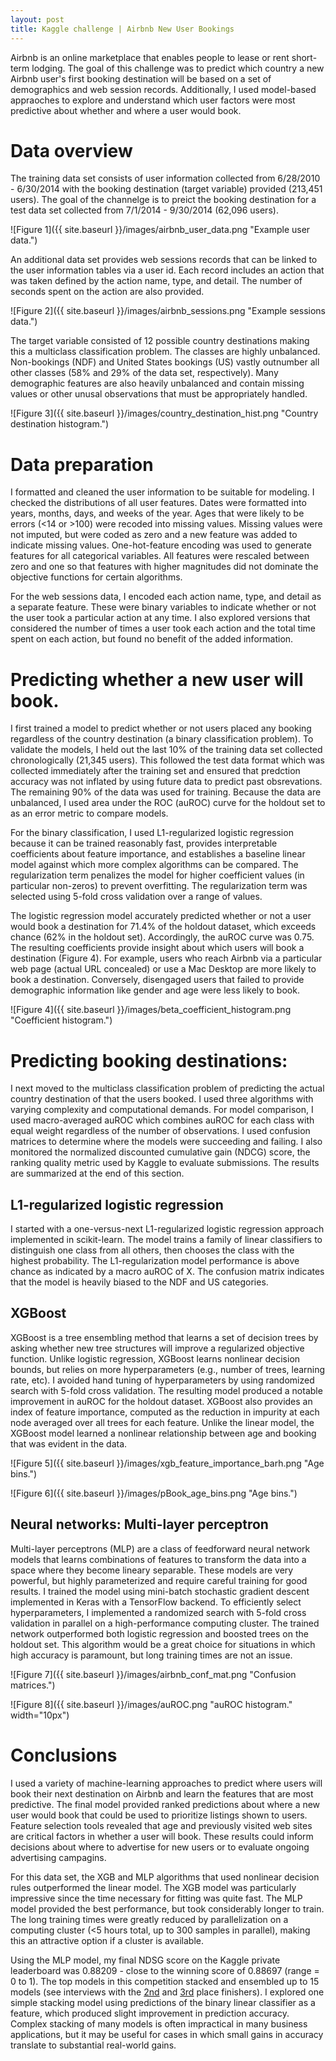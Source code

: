 ```yaml
---
layout: post
title: Kaggle challenge | Airbnb New User Bookings
---
```


Airbnb is an online marketplace that enables people to lease or rent short-term lodging.  The goal of this challenge was to predict which country a new Airbnb user's first booking destination will be based on a set of demographics and web session records. Additionally, I used model-based appraoches to explore and understand which user factors were most predictive about whether and where a user would book.

# Data overview

The training data set consists of user information collected from 6/28/2010 - 6/30/2014 with the booking destination (target variable) provided (213,451 users).  The goal of the channelge is to preict the booking destination for a test data set collected from 7/1/2014 - 9/30/2014 (62,096 users).  

![Figure 1]({{ site.baseurl }}/images/airbnb_user_data.png "Example user data.")

An additional data set provides web sessions records that can be linked to the user information tables via a user id.  Each record includes an action that was taken defined by the action name, type, and detail.  The number of seconds spent on the action are also provided.  

![Figure 2]({{ site.baseurl }}/images/airbnb_sessions.png "Example sessions data.")

The target variable consisted of 12 possible country destinations making this a multiclass classification problem.  The classes are highly unbalanced.  Non-bookings (NDF) and United States bookings (US) vastly outnumber all other classes (58% and 29% of the data set, respectively).  Many demographic features are also heavily unbalanced and contain missing values or other unusal observations that must be appropriately handled.

![Figure 3]({{ site.baseurl }}/images/country_destination_hist.png "Country destination histogram.")

# Data preparation

I formatted and cleaned the user information to be suitable for modeling.  I checked the distributions of all user features.  Dates were formatted into years, months, days, and weeks of the year.  Ages that were likely to be errors (<14 or >100) were recoded into missing values.  Missing values were not imputed, but were coded as zero and a new feature was added to indicate missing values.  One-hot-feature encoding was used to generate features for all categorical variables.  All features were rescaled between zero and one so that features with higher magnitudes did not dominate the objective functions for certain algorithms.

For the web sessions data, I encoded each action name, type, and detail as a separate feature.  These were binary variables to indicate whether or not the user took a particular action at any time.  I also explored versions that considered the number of times a user took each action and the total time spent on each action, but found no benefit of the added information.


# Predicting whether a new user will book.

I first trained a model to predict whether or not users placed any booking regardless of the country destination (a binary classification problem).  To validate the models, I held out the last 10% of the training data set collected chronologically (21,345 users).  This followed the test data format which was collected immediately after the training set and ensured that predction accuracy was not inflated by using future data to predict past obsrevations.  The remaining 90% of the data was used for training.  Because the data are unbalanced, I used area under the ROC (auROC) curve for the holdout set to as an error metric to compare models.

For the binary classification, I used L1-regularized logistic regression because it can be trained reasonably fast, provides  interpretable coefficients about feature importance, and establishes a baseline linear model against which more complex algorithms can be compared.  The regularization term penalizes the model for higher coefficient values (in particular non-zeros) to prevent overfitting.  The regularization term was selected using 5-fold cross validation over a range of values.

The logistic regression model accurately predicted whether or not a user would book a destination for 71.4% of the holdout dataset, which exceeds chance (62% in the holdout set).  Accordingly, the auROC curve was 0.75.  The resulting coefficients provide insight about which users will book a destination (Figure 4). For example, users who reach Airbnb via a particular web page (actual URL concealed) or use a Mac Desktop are more likely to book a destination.  Conversely, disengaged users that failed to provide demographic information like gender and age were less likely to book.

![Figure 4]({{ site.baseurl }}/images/beta_coefficient_histogram.png "Coefficient histogram.")


# Predicting booking destinations: 

I next moved to the multiclass classification problem of predicting the actual country destination of that the users booked.  I used three algorithms with varying complexity and computational demands. For model comparison, I used macro-averaged auROC which combines auROC for each class with equal weight regardless of the number of observations.  I used confusion matrices to determine where the models were succeeding and failing. I also monitored the normalized discounted cumulative gain (NDCG) score, the ranking quality metric used by Kaggle to evaluate submissions. The results are summarized at the end of this section.

## L1-regularized logistic regression
I started with a one-versus-next L1-regularized logistic regression approach implemented in scikit-learn.  The model trains a family of linear classifiers to distinguish one class from all others, then chooses the class with the highest probability.  The L1-regularization model performance is above chance as indicated by a macro auROC of X.  The confusion matrix indicates that the model is heavily biased to the NDF and US categories.  

## XGBoost
XGBoost is a tree ensembling method that learns a set of decision trees by asking whether new tree structures will improve a regularized objective function. Unlike logistic regression, XGBoost learns nonlinear decision bounds, but relies on more hyperparameters (e.g., number of trees, learning rate, etc).  I avoided hand tuning of hyperparameters by using randomized search with 5-fold cross validation.  The resulting model  produced a notable improvement in auROC for the holdout dataset. XGBoost also provides an index of feature importance, computed as the reduction in impurity at each node averaged over all trees for each feature.  Unlike the linear model, the XGBoost model learned a nonlinear relationship between age and booking that was evident in the data.

![Figure 5]({{ site.baseurl }}/images/xgb_feature_importance_barh.png "Age bins.")

![Figure 6]({{ site.baseurl }}/images/pBook_age_bins.png "Age bins.")

## Neural networks: Multi-layer perceptron
Multi-layer perceptrons (MLP) are a class of feedforward neural network models that learns combinations of features to transform the data into a space where they become lineary separable.  These models are very powerful, but  highly parameterized and require careful training for good results.  I trained the model using mini-batch stochastic gradient descent implemented in Keras with a TensorFlow backend.  To efficiently select hyperparameters, I implemented a randomized search with 5-fold cross validation in parallel on a high-performance computing cluster.  The trained network outperformed both logistic regression and boosted trees on the holdout set.  This algorithm would be a great choice for situations in which high accuracy is paramount, but long training times are not an issue.  

![Figure 7]({{ site.baseurl }}/images/airbnb_conf_mat.png "Confusion matrices.")

![Figure 8]({{ site.baseurl }}/images/auROC.png "auROC histogram." width="10px")


# Conclusions

I used a variety of machine-learning approaches to predict where users will book their next destination on Airbnb and learn the features that are most predictive.  The final model provided ranked predictions about where a new user would book that could be used to prioritize listings shown to users.  Feature selection tools revealed that age and previously visited web sites are critical factors in whether a user will book.  These results could inform decisions about where to advertise for new users or to evaluate ongoing advertising campagins.

For this data set, the XGB and MLP algorithms that used nonlinear decision rules outperformed the linear model.  The XGB model was particularly impressive since the time necessary for fitting was quite fast.  The MLP model provided the best performance, but took considerably longer to train.  The long training times were greatly reduced by parallelization on a computing cluster (<5 hours total, up to 300 samples in parallel), making this an attractive option if a cluster is available.

Using the MLP model, my final NDSG score on the Kaggle private leaderboard was 0.88209 - close to the winning score of 0.88697 (range = 0 to 1).  The top models in this competition stacked and ensembled up to 15 models (see interviews with the [2nd](http://blog.kaggle.com/2016/03/17/airbnb-new-user-bookings-winners-interview-2nd-place-keiichi-kuroyanagi-keiku/) and [3rd](http://blog.kaggle.com/2016/03/07/airbnb-new-user-bookings-winners-interview-3rd-place-sandro-vega-pons/) place finishers).  I explored one simple stacking model using predictions of the binary linear classifier as a feature, which produced slight improvement in prediction accuracy. Complex stacking of many models is often impractical in many business applications, but it may be useful for cases in which small gains in accuracy translate to substantial real-world gains.













